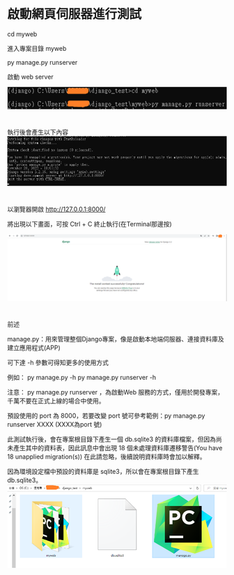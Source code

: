 # 啟動網頁伺服器進行測試

cd myweb

  進入專案目錄 myweb

py manage.py runserver 

  啟動 web server

![image](https://github.com/YueYue32/Django_Learning/blob/main/%E5%95%9F%E5%8B%95%E7%B6%B2%E9%A0%81%E4%BC%BA%E6%9C%8D%E5%99%A8%E9%80%B2%E8%A1%8C%E6%B8%AC%E8%A9%A6/1.png)


#

執行後會產生以下內容
![image](https://github.com/YueYue32/Django_Learning/blob/main/%E5%95%9F%E5%8B%95%E7%B6%B2%E9%A0%81%E4%BC%BA%E6%9C%8D%E5%99%A8%E9%80%B2%E8%A1%8C%E6%B8%AC%E8%A9%A6/2.png)


#

以瀏覽器開啟 http://127.0.0.1:8000/

將出現以下畫面，可按 Ctrl + C 終止執行(在Terminal那邊按)

![image](https://github.com/YueYue32/Django_Learning/blob/main/%E5%95%9F%E5%8B%95%E7%B6%B2%E9%A0%81%E4%BC%BA%E6%9C%8D%E5%99%A8%E9%80%B2%E8%A1%8C%E6%B8%AC%E8%A9%A6/3.png)


#

前述

manage.py：用來管理整個Django專案，像是啟動本地端伺服器、連接資料庫及建立應用程式(APP)

可下達 -h 參數可得知更多的使用方式

例如：
  py manage.py -h
  py manage.py runserver -h

注意：
  py manage.py runserver ，為啟動Web 服務的方式，僅用於開發專案，千萬不要在正式上線的場合中使用。

  預設使用的 port 為 8000，若要改變 port 號可參考範例：py manage.py runserver XXXX (XXXX為port 號)

  此測試執行後，會在專案根目錄下產生一個 db.sqlite3 的資料庫檔案，但因為尚未產生其中的資料表，因此訊息中會出現 18 個未處理資料庫遷移警告(You have 18 unapplied migration(s))
  在此請忽略，後續說明資料庫時會加以解釋。


因為環境設定檔中預設的資料庫是 sqlite3，所以會在專案根目錄下產生 db.sqlite3。
![image](https://github.com/YueYue32/Django_Learning/blob/main/%E5%95%9F%E5%8B%95%E7%B6%B2%E9%A0%81%E4%BC%BA%E6%9C%8D%E5%99%A8%E9%80%B2%E8%A1%8C%E6%B8%AC%E8%A9%A6/4.png)

